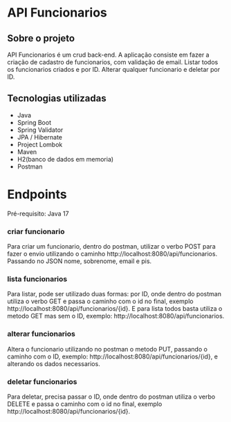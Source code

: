 # API Funcionarios

## Sobre o projeto
API Funcionarios é um crud back-end. 
A aplicação consiste em fazer a criação de cadastro de funcionarios, com validação de email. Listar todos os funcionarios criados e por ID. Alterar qualquer funcionario e deletar por ID.

## Tecnologias utilizadas
- Java
- Spring Boot
- Spring Validator
- JPA / Hibernate
- Project Lombok
- Maven
- H2(banco de dados em memoria)
- Postman

# Endpoints

Pré-requisito: Java 17

### criar funcionario
Para criar um funcionario, dentro do postman, utilizar o verbo POST para fazer o envio utilizando o caminho http://localhost:8080/api/funcionarios. Passando no JSON nome, sobrenome, email e pis.

### lista funcionarios
Para listar, pode ser utilizado duas formas: por ID, onde dentro do postman utiliza o verbo GET e passa o caminho com o id no final, exemplo http://localhost:8080/api/funcionarios/{id}. E para lista todos basta utiliza o metodo GET mas sem o ID, exemplo: http://localhost:8080/api/funcionarios.

### alterar funcionarios
Altera o funcionario utilizando no postman o metodo PUT, passando o caminho com o ID, exemplo: http://localhost:8080/api/funcionarios/{id}, e alterando os dados necessarios.

### deletar funcionarios
Para deletar, precisa passar o ID, onde dentro do postman utiliza o verbo DELETE e passa o caminho com o id no final, exemplo http://localhost:8080/api/funcionarios/{id}.
